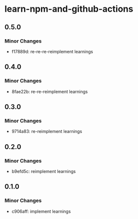 # learn-npm-and-github-actions

## 0.5.0

### Minor Changes

- f17889d: re-re-re-reimplement learnings

## 0.4.0

### Minor Changes

- 8fae22b: re-re-reimplement learnings

## 0.3.0

### Minor Changes

- 9714a83: re-reimplement learnings

## 0.2.0

### Minor Changes

- b9efd5c: reimplement learnings

## 0.1.0

### Minor Changes

- c906aff: implement learnings
